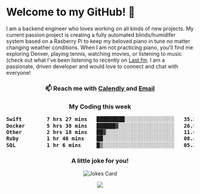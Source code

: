 <h1> Welcome to my GitHub! 👋 </h1>


  I am a backend engineer who loves working on all kinds of new projects. My current passion project is creating a fully automated blinds/humidifer system based on a Rasberry Pi to keep my beloved piano in tune no matter changing weather conditions. When I am not practicing piano, you'll find me exploring Denver, playing tennis, watching movies, or listening to music (check out what I've been listening to recently on [Last.fm](https://www.last.fm/user/mballa000). I am a passionate, driven developer and would love to connect and chat with everyone!

<h3 align = "center"> 📫 Reach me with <a href = "https://calendly.com/msbrandt00/30min"> Calendly </a> and <a href="mailto:msbrandt00@gmail.com">Email</a> 
 </h3>


 
<div align = "center"
[![Anurag's GitHub stats](https://github-readme-stats.vercel.app/api?username=mbrandt00)](https://github.com/anuraghazra/github-readme-stats)
          </div>
<h3 align="center">
  My Coding this week
<!--START_SECTION:waka-->

```txt
Swift        7 hrs 27 mins   █████████░░░░░░░░░░░░░░░░   35.59 %
Docker       5 hrs 38 mins   ██████▓░░░░░░░░░░░░░░░░░░   26.97 %
Other        2 hrs 18 mins   ██▓░░░░░░░░░░░░░░░░░░░░░░   11.01 %
Ruby         1 hr 46 mins    ██░░░░░░░░░░░░░░░░░░░░░░░   08.44 %
SQL          1 hr 6 mins     █▒░░░░░░░░░░░░░░░░░░░░░░░   05.29 %
```

<!--END_SECTION:waka-->

### A little joke for you!

![Jokes Card](https://readme-jokes.vercel.app/api?hideBorder)

<a href="https://www.linkedin.com/in/mbrandt00/"><img src="https://img.shields.io/badge/linkedin-%230077B5.svg?&style=for-the-badge&logo=linkedin&logoColor=white" /></a>
